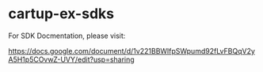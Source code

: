 # cartup-ex-sdks

For SDK Docmentation, please visit:

https://docs.google.com/document/d/1v221BBWlfpSWpumd92fLvFBQqV2yA5H1p5COvwZ-UVY/edit?usp=sharing

